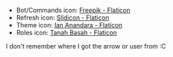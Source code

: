 - Bot/Commands icon: [Freepik - Flaticon](https://www.flaticon.com/authors/freepik)
- Refresh icon: [Slidicon - Flaticon](https://www.flaticon.com/authors/Slidicon)
- Theme icon: [Ian Anandara - Flaticon](https://www.flaticon.com/authors/Ian-Anandara)
- Roles icon: [Tanah Basah - Flaticon](https://www.flaticon.com/authors/tanah-basah)

I don't remember where I got the arrow or user from :C
